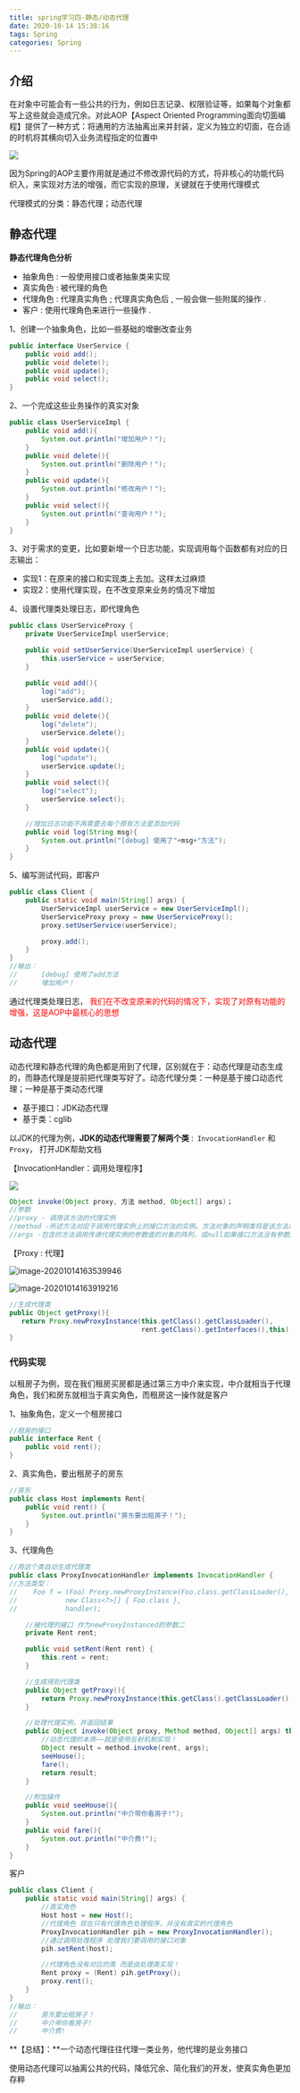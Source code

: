 ```yaml
---
title: spring学习四-静态/动态代理
date: 2020-10-14 15:38:16
tags: Spring
categories: Spring
---
```


## 介绍

在对象中可能会有一些公共的行为，例如日志记录、权限验证等，如果每个对象都写上这些就会造成冗余。对此AOP【Aspect Oriented Programming面向切面编程】提供了一种方式：将通用的方法抽离出来并封装，定义为独立的切面，在合适的时机将其横向切入业务流程指定的位置中

![](http://img2.salute61.top/PicGo/SpringAOP1.png)

因为Spring的AOP主要作用就是通过不修改源代码的方式，将非核心的功能代码织入，来实现对方法的增强，而它实现的原理，关键就在于使用代理模式

代理模式的分类：静态代理；动态代理

<!--more-->



## 静态代理

**静态代理角色分析**

- 抽象角色 : 一般使用接口或者抽象类来实现
- 真实角色 : 被代理的角色
- 代理角色 : 代理真实角色 ; 代理真实角色后 , 一般会做一些附属的操作 .
- 客户  :  使用代理角色来进行一些操作 .

1、创建一个抽象角色，比如一些基础的增删改查业务

```java
public interface UserService {
    public void add();
    public void delete();
    public void update();
    public void select();
}
```

2、一个完成这些业务操作的真实对象

```java
public class UserServiceImpl {
    public void add(){
        System.out.println("增加用户！");
    }
    public void delete(){
        System.out.println("删除用户！");
    }
    public void update(){
        System.out.println("修改用户！");
    }
    public void select(){
        System.out.println("查询用户！");
    }
}
```

3、对于需求的变更，比如要新增一个日志功能，实现调用每个函数都有对应的日志输出：

- 实现1：在原来的接口和实现类上去加。这样太过麻烦
- 实现2：使用代理实现，在不改变原来业务的情况下增加

4、设置代理类处理日志，即代理角色

```java
public class UserServiceProxy {
    private UserServiceImpl userService;

    public void setUserService(UserServiceImpl userService) {
        this.userService = userService;
    }

    public void add(){
        log("add");
        userService.add();
    }
    public void delete(){
        log("delete");
        userService.delete();
    }
    public void update(){
        log("update");
        userService.update();
    }
    public void select(){
        log("select");
        userService.select();
    }

    //增加日志功能不再需要去每个原有方法里添加代码
    public void log(String msg){
        System.out.println("[debug] 使用了"+msg+"方法");
    }
}
```

5、编写测试代码，即客户

```java
public class Client {
    public static void main(String[] args) {
        UserServiceImpl userService = new UserServiceImpl();
        UserServiceProxy proxy = new UserServiceProxy();
        proxy.setUserService(userService);

        proxy.add();
    }
}
//输出：
//		[debug] 使用了add方法
//		增加用户！
```



通过代理类处理日志，<font color="red"> 我们在不改变原来的代码的情况下，实现了对原有功能的增强，这是AOP中最核心的思想</font>



## 动态代理

动态代理和静态代理的角色都是用到了代理，区别就在于：动态代理是动态生成的，而静态代理是提前把代理类写好了。动态代理分类：一种是基于接口动态代理；一种是基于类动态代理

- 基于接口：JDK动态代理
- 基于类：cglib

以JDK的代理为例，**JDK的动态代理需要了解两个类** :` InvocationHandler` 和`Proxy`， 打开JDK帮助文档

【InvocationHandler：调用处理程序】

![](http://img2.salute61.top/PicGo/image-20201014163240768.png)

```java
Object invoke(Object proxy, 方法 method, Object[] args)；
//参数
//proxy - 调用该方法的代理实例
//method -所述方法对应于调用代理实例上的接口方法的实例。方法对象的声明类将是该方法声明的接口，它可以是代理类继承该方法的代理接口的超级接口。
//args -包含的方法调用传递代理实例的参数值的对象的阵列，或null如果接口方法没有参数。原始类型的参数包含在适当的原始包装器类的实例中，例如java.lang.Integer或
```

【Proxy  : 代理】

![image-20201014163539946](http://img2.salute61.top/PicGo/image-20201014163539946.png)

![image-20201014163919216](http://img2.salute61.top/PicGo/image-20201014163919216.png)

```java
//生成代理类
public Object getProxy(){
   return Proxy.newProxyInstance(this.getClass().getClassLoader(),
                                 rent.getClass().getInterfaces(),this);
}
```



### 代码实现

以租房子为例，现在我们租房买房都是通过第三方中介来实现，中介就相当于代理角色，我们和房东就相当于真实角色，而租房这一操作就是客户

1、抽象角色，定义一个租房接口

```java
//租房的接口
public interface Rent {
    public void rent();
}

```

2、真实角色，要出租房子的房东

```java
//房东
public class Host implements Rent{
    public void rent() {
        System.out.println("房东要出租房子！");
    }
}
```

3、代理角色

```java
//用这个类自动生成代理类
public class ProxyInvocationHandler implements InvocationHandler {
//方法类型：
//    Foo f = (Foo) Proxy.newProxyInstance(Foo.class.getClassLoader(),
//            new Class<?>[] { Foo.class },
//            handler);

    //被代理的接口 作为newProxyInstanced的参数二
    private Rent rent;

    public void setRent(Rent rent) {
        this.rent = rent;
    }

    //生成得到代理类
    public Object getProxy(){
        return Proxy.newProxyInstance(this.getClass().getClassLoader(),rent.getClass().getInterfaces(),this);
    }

    //处理代理实例，并返回结果
    public Object invoke(Object proxy, Method method, Object[] args) throws Throwable {
        //动态代理的本质——就是使用反射机制实现！
        Object result = method.invoke(rent, args);
        seeHouse();
        fare();
        return result;
    }

    //附加操作
    public void seeHouse(){
        System.out.println("中介带你看房子!");
    }
    public void fare(){
        System.out.println("中介费!");
    }
}
```

客户

```java
public class Client {
    public static void main(String[] args) {
        //真实角色
        Host host = new Host();
        //代理角色 现在只有代理角色处理程序，并没有真实的代理角色
        ProxyInvocationHandler pih = new ProxyInvocationHandler();
        //通过调用处理程序 处理我们要调用的接口对象
        pih.setRent(host);

        //代理角色没有对应的类 而是由处理类实现！
        Rent proxy = (Rent) pih.getProxy();
        proxy.rent();
    }
}
//输出：
//		房东要出租房子！
//		中介带你看房子!
//		中介费!
```

**【总结】：**一个动态代理往往代理一类业务，他代理的是业务接口

使用动态代理可以抽离公共的代码，降低冗余、简化我们的开发，使真实角色更加存粹



































































